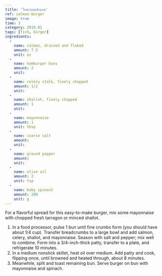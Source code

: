 ```yaml
---
title: 'โยคะก่อนเข้านอน'
ref: salmon-burger
image: true
time: 3
category: 2019.01
tags: [fish, burger]
ingredients:
  -
    name: salmon, drained and flaked
    amount: 7.5
    unit: oz
  -
    name: hamburger buns
    amount: 2
    unit:
  -
    name: celery stalk, finely chopped
    amount: 1/2
    unit:
  -
    name: shallot, finely chopped
    amount: 1
    unit:
  -
    name: mayonnaise
    amount: 1
    unit: tbsp
  -
    name: coarse salt
    amount:
    unit:
  -
    name: ground pepper
    amount:
    unit:
  -
    name: olive oil
    amount: 2
    unit: tsp
  -
    name: baby spinach
    amount: 200
    unit: g
---
```


For a flavorful spread for this easy-to-make burger, mix some mayonnaise with chopped fresh tarragon or minced shallot.

1. In a food processor, pulse 1 bun until fine crumbs form (you should have about 1/4 cup). Transfer breadcrumbs to a large bowl and add salmon, celery, shallot, and mayonnaise. Season with salt and pepper; mix well to combine. Form into a 3/4-inch-thick patty, transfer to a plate, and refrigerate 10 minutes.
2. In a medium nonstick skillet, heat oil over medium. Add patty and cook, flipping once, until browned and heated through, about 8 minutes.
3. Meanwhile, split and toast remaining bun. Serve burger on bun with mayonnaise and spinach.

